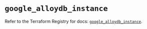 # `google_alloydb_instance`

Refer to the Terraform Registry for docs: [`google_alloydb_instance`](https://registry.terraform.io/providers/hashicorp/google/6.43.0/docs/resources/alloydb_instance).
